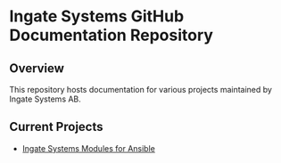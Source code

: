 # Ingate Systems GitHub Documentation Repository

## Overview

This repository hosts documentation for various projects maintained by Ingate
Systems AB.

## Current Projects

* [Ingate Systems Modules for Ansible](https://ingatesystems.github.io/ingate-docs/ansible/fuego/html)
